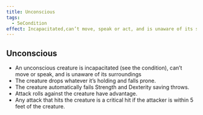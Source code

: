 ```yaml
---
title: Unconscious
tags:
  - 5eCondition
effect: Incapacitated,can’t move, speak or act, and is unaware of its surroundings.
---
```


## Unconscious

- An unconscious creature is incapacitated (see the condition), can’t move or speak, and is unaware of its surroundings
- The creature drops whatever it’s holding and falls prone.
- The creature automatically fails Strength and Dexterity saving throws.
- Attack rolls against the creature have advantage.
- Any attack that hits the creature is a critical hit if the attacker is within 5 feet of the creature.
